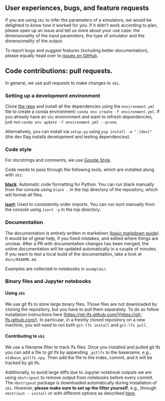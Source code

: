 ## User experiences, bugs, and feature requests

If you are using `sbi` to infer the parameters of a simulators, we would be delighted to
know how it worked for you. If it didn't work according to plan, please open up an issue
and tell us more about your use case: the dimensionality of the input parameters, the
type of simulator and the dimensionality of the output.

To report bugs and suggest features (including better documentation), please equally
head over to [issues on GitHub](https://github.com/mackelab/sbi/issues). 


## Code contributions: pull requests.

In general, we use pull requests to make changes to `sbi`.

### Setting up a development environment

Clone [the repo](https://github.com/mackelab/sbi) and install all the dependencies using
the `environment.yml` file to create a conda environment: `conda env create -f
environment.yml`. If you already have an `sbi` environment and want to refresh
dependencies, just run `conda env update -f environment.yml --prune`.

Alternatively, you can install via `setup.py` using `pip install -e ".[dev]"` (the dev
flag installs development and testing dependencies).


### Code style

For docstrings and comments, we use [Google Style](http://google.github.io/styleguide/pyguide.html#38-comments-and-docstrings).

Code needs to pass through the following tools, which are installed along with `sbi`:

**[black](https://github.com/psf/black)**: Automatic code formatting for Python. You can run black manually from the console using `black .` in the top directory of the repository, which will format all files. 

**[isort](https://github.com/timothycrosley/isort)**: Used to consistently order imports. You can run isort manually from the console using `isort -y` in the top directory.


### Documentation

The documentation is entirely written in markdown ([basic markdown guide](https://guides.github.com/features/mastering-markdown/)). It would be of great help, if you fixed mistakes, and edited where things are unclear. After a PR with documentation changes has been merged, the online documentation will be updated automatically in a couple of minutes. If you want to test a local build of the documentation, take a look at `docs/README.md`.

Examples are collected in notebooks in `examples/`.

### Binary files and Jupyter notebooks

#### Using `sbi` 

We use git lfs to store large binary files. Those files are not downloaded by cloning the repository, but you have to pull them separately. To do so follow installation instructions here [https://git-lfs.github.com/](https://git-lfs.github.com/). In particular, in a freshly cloned repository on a new machine, you will need to run both `git-lfs install` and `git-lfs pull`.

#### Contributing to `sbi`

We use a filename filter to track lfs files. Once you installed and pulled git lfs you can add a file to git lfs by appending `_gitlfs` to the basename, e.g., `oldbase_gitlfs.npy`. Then add the file to the index, commit, and it will be tracked by git lfs.

Additionally, to avoid large diffs due to Jupyter notebook outputs we are using `nbstripout` to remove output from notebooks before every commit. The `nbstripout` package is downloaded automatically during installation of `sbi`. However, **please make sure to set up the filter yourself**, e.g., through `nbstriout --install` or with different options as described [here](https://github.com/kynan/nbstripout).